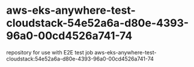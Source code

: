 # aws-eks-anywhere-test-cloudstack-54e52a6a-d80e-4393-96a0-00cd4526a741-74
repository for use with E2E test job aws-eks-anywhere-test-cloudstack:54e52a6a-d80e-4393-96a0-00cd4526a741-74
